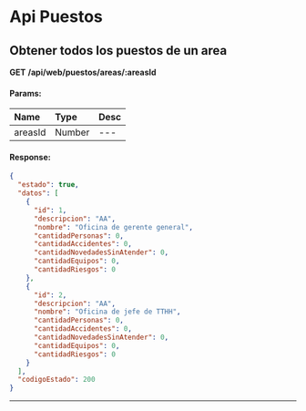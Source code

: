 # Api Puestos

## Obtener todos los puestos de un area

__GET__ __/api/web/puestos/areas/:areasId__


#### Params:
| Name       | Type    | Desc |
| :--------- | :------ | :-------|
| areasId | Number |   ---   |
	

#### Response:

```json
{
  "estado": true,
  "datos": [
    {
      "id": 1,
      "descripcion": "AA",
      "nombre": "Oficina de gerente general",
      "cantidadPersonas": 0,
      "cantidadAccidentes": 0,
      "cantidadNovedadesSinAtender": 0,
      "cantidadEquipos": 0,
      "cantidadRiesgos": 0
    },
    {
      "id": 2,
      "descripcion": "AA",
      "nombre": "Oficina de jefe de TTHH",
      "cantidadPersonas": 0,
      "cantidadAccidentes": 0,
      "cantidadNovedadesSinAtender": 0,
      "cantidadEquipos": 0,
      "cantidadRiesgos": 0
    }
  ],
  "codigoEstado": 200
}
```


___



